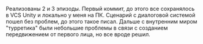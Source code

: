 Реализованы 2 и 3 эпизоды. Первый коммит, до этого все сохранялось в VCS Unity и локально у меня на ПК. Сценарий с диалоговой системой пошел без проблем, до этого такое писал. Дальше с внутренним миром "турретика" были небольшие проблемы в связи с созданием передвижением от первого лица, 
но все вроде решил. 


